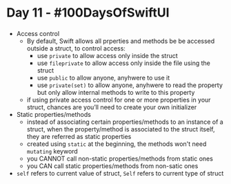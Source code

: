 # Day 11 - #100DaysOfSwiftUI

###
  
- Access control
    - By default, Swift allows all prperties and methods be be accessed outside a struct, to control access: 
      - use `private` to allow access only inside the struct
      - use `fileprivate` to allow access only inside the file using the struct
      - use `public` to allow anyone, anyhwere to use it
      - use `private(set)` to allow anyone, anyhwere to read the property but only allow internal methods to write to this property
     - if using private access control for one or more properties in your struct, chances are you’ll need to create your own initializer 
- Static properties/methods
    - instead of associating certain properties/methods to an instance of a struct, when the property/method is associated to the struct itself, they are referred as static properties
    - created using `static` at the beginning, the methods won't need `mutating` keyword
    - you CANNOT call non-static properties/methods from static ones
    - you CAN call static properties/methods from non-satic ones
- `self` refers to current value of struct, `Self` refers to current type of struct 
